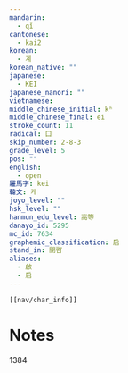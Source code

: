 ```yaml
---
mandarin:
  - qǐ
cantonese:
  - kai2
korean:
  - 계
korean_native: ""
japanese:
  - KEI
japanese_nanori: ""
vietnamese:
middle_chinese_initial: kʰ
middle_chinese_final: ei
stroke_count: 11
radical: 口
skip_number: 2-8-3
grade_level: 5
pos: ""
english:
  - open
羅馬字: kei
韓文: 케
joyo_level: ""
hsk_level: ""
hanmun_edu_level: 高等
danayo_id: 5295
mc_id: 7634
graphemic_classification: 启
stand_in: 開啓
aliases:
  - 啟
  - 启
---
```

```meta-bind-embed
[[nav/char_info]]
```

# Notes
1384
